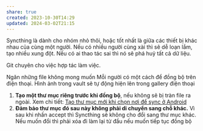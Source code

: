 ```yaml
---
share: true
created: 2023-10-30T14:29
updated: 2024-03-02T21:15
---
```

Syncthing là dành cho nhóm nhỏ thôi, hoặc tốt nhất là giữa các thiết bị khác nhau của cùng một người. Nếu có nhiều người cùng xài thì sẽ dễ loạn lắm, tạo nhiều xung đột. Nếu có ai thao tác sai thì nó sẽ phá huỷ tất cả dữ liệu. 

Git chuyên cho việc hợp tác làm việc.

Ngăn những file không mong muốn
Mỗi người có một cách để đồng bộ trên điện thoại. 
Hình ảnh trong vault sẽ tự động hiện lên trong gallery điện thoại

1. **Tạo một thư mục riêng trước khi đồng bộ**, nếu không sẽ bị tràn file ra ngoài. Xem chi tiết: [Tạo thư mục mới khi chọn nơi để sync ở Android](T%E1%BA%A1o%20th%C6%B0%20m%E1%BB%A5c%20m%E1%BB%9Bi%20khi%20ch%E1%BB%8Dn%20n%C6%A1i%20%C4%91%E1%BB%83%20sync%20%E1%BB%9F%20Android.md) 
2. **Đảm bảo thư mục đó sau này không phải di chuyển sang chỗ khác.** Vì sau khi nhấn accept thì Syncthing sẽ không cho đổi sang thư mục khác. Nếu muốn đổi thì phải xóa đi làm lại từ đầu nếu muốn tiếp tục đồng bộ
